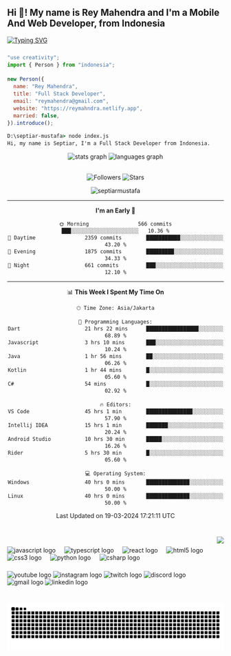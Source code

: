 <h2 align="left">Hi 👋! My name is Rey Mahendra and I'm a Mobile And Web Developer, from Indonesia</h2>

[![Typing SVG](https://readme-typing-svg.herokuapp.com?size=18&center=false&vCenter=true&width=420&lines=Fullstack+Developer+with+True+Passion)](https://git.io/typing-svg)

###

###

```js
"use creativity";
import { Person } from "indonesia";

new Person({
  name: "Rey Mahendra",
  title: "Full Stack Developer",
  email: "reymahendra@gmail.com",
  website: "https://reymahndra.netlify.app",
  married: false,
}).introduce();
```

```cmd
D:\septiar-mustafa> node index.js
Hi, my name is Septiar, I'm a Full Stack Developer from Indonesia.
```

<div align="center">
  <img src="https://github-readme-stats.vercel.app/api?username=reymahendra&hide_title=false&hide_rank=false&show_icons=true&include_all_commits=true&count_private=true&disable_animations=false&theme=gruvbox&locale=en&hide_border=true" height="200" alt="stats graph"  />
  <img src="https://github-readme-stats.vercel.app/api/top-langs?username=reymahendra&locale=en&hide_title=false&layout=compact&card_width=320&langs_count=5&theme=gruvbox&hide_border=true" height="200" width="" alt="languages graph"  />
</div>

<br>

<div align="center">

![Followers](https://img.shields.io/github/followers/septiarmustafa?label=Followers) ![Stars](https://img.shields.io/github/stars/septiarmustafa?label=Stars)

<p align="center"> <img src="https://komarev.com/ghpvc/?username=septiarmustafa&label=Profile%20views&color=0e75b6&style=flat" alt="septiarmustafa" /> </p>

---

<!--START_SECTION-->

**I'm an Early 🐤**

```text
🌞 Morning                566 commits         ███░░░░░░░░░░░░░░░░░░░░░░   10.36 %
🌆 Daytime                2359 commits        ███████████░░░░░░░░░░░░░░   43.20 %
🌃 Evening                1875 commits        █████████░░░░░░░░░░░░░░░░   34.33 %
🌙 Night                  661 commits         ███░░░░░░░░░░░░░░░░░░░░░░   12.10 %
```

---

📊 **This Week I Spent My Time On**

```text
🕑︎ Time Zone: Asia/Jakarta

💬 Programming Languages:
Dart                     21 hrs 22 mins      █████████████████░░░░░░░░   68.89 %
Javascript               3 hrs 10 mins       ███░░░░░░░░░░░░░░░░░░░░░░   10.24 %
Java                     1 hr 56 mins        ██░░░░░░░░░░░░░░░░░░░░░░░   06.26 %
Kotlin                   1 hr 44 mins        █░░░░░░░░░░░░░░░░░░░░░░░░   05.60 %
C#                       54 mins             █░░░░░░░░░░░░░░░░░░░░░░░░   02.92 %

🔥 Editors:
VS Code                  45 hrs 1 min        ███████████████░░░░░░░░░░   57.90 %
Intellij IDEA            15 hrs 1 min        ███████░░░░░░░░░░░░░░░░░░   20.24 %
Android Studio           10 hrs 30 min       █████░░░░░░░░░░░░░░░░░░░░   16.26 %
Rider                    5 hrs 30 min        █░░░░░░░░░░░░░░░░░░░░░░░░   05.60 %

💻 Operating System:
Windows                  40 hrs 0 mins       ██████████████░░░░░░░░░░░   50.00 %
Linux                    40 hrs 0 mins       ██████████████░░░░░░░░░░░   50.00 %
```

Last Updated on 19-03-2024 17:21:11 UTC

<!--END_SECTION-->

###

###

<div align="center">
   <img src="https://github-readme-streak-stats.herokuapp.com/?user=reymahendra&theme=gruvbox&hide_border=true" height="" alt="">
</div>


<img align="right" height="150" src="https://i.imgflip.com/65efzo.gif"  />

###

<div align="left">
  <img src="https://cdn.jsdelivr.net/gh/devicons/devicon/icons/javascript/javascript-original.svg" height="30" alt="javascript logo"  />
  <img width="12" />
  <img src="https://cdn.jsdelivr.net/gh/devicons/devicon/icons/typescript/typescript-original.svg" height="30" alt="typescript logo"  />
  <img width="12" />
  <img src="https://cdn.jsdelivr.net/gh/devicons/devicon/icons/react/react-original.svg" height="30" alt="react logo"  />
  <img width="12" />
  <img src="https://cdn.jsdelivr.net/gh/devicons/devicon/icons/html5/html5-original.svg" height="30" alt="html5 logo"  />
  <img width="12" />
  <img src="https://cdn.jsdelivr.net/gh/devicons/devicon/icons/css3/css3-original.svg" height="30" alt="css3 logo"  />
  <img width="12" />
  <img src="https://cdn.jsdelivr.net/gh/devicons/devicon/icons/python/python-original.svg" height="30" alt="python logo"  />
  <img width="12" />
  <img src="https://cdn.jsdelivr.net/gh/devicons/devicon/icons/csharp/csharp-original.svg" height="30" alt="csharp logo"  />
</div>

###

<div align="left">
  <img src="https://img.shields.io/static/v1?message=Youtube&logo=youtube&label=&color=FF0000&logoColor=white&labelColor=&style=for-the-badge" height="35" alt="youtube logo"  />
  <img src="https://img.shields.io/static/v1?message=Instagram&logo=instagram&label=&color=E4405F&logoColor=white&labelColor=&style=for-the-badge" height="35" alt="instagram logo"  />
  <img src="https://img.shields.io/static/v1?message=Twitch&logo=twitch&label=&color=9146FF&logoColor=white&labelColor=&style=for-the-badge" height="35" alt="twitch logo"  />
  <img src="https://img.shields.io/static/v1?message=Discord&logo=discord&label=&color=7289DA&logoColor=white&labelColor=&style=for-the-badge" height="35" alt="discord logo"  />
  <img src="https://img.shields.io/static/v1?message=Gmail&logo=gmail&label=&color=D14836&logoColor=white&labelColor=&style=for-the-badge" height="35" alt="gmail logo"  />
  <img src="https://img.shields.io/static/v1?message=LinkedIn&logo=linkedin&label=&color=0077B5&logoColor=white&labelColor=&style=for-the-badge" height="35" alt="linkedin logo"  />
</div>

###

###

<br clear="both">

<img src="https://raw.githubusercontent.com/reymahendra/reymahendra/output/snake.svg" alt="Snake animation" />

###
